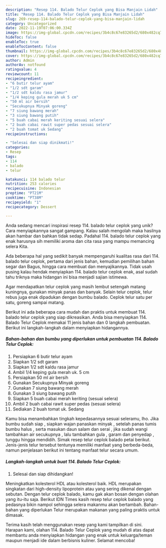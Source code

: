 ```yaml
---
description: "Resep 114. Balado Telur Ceplok yang Bisa Manjain Lidah"
title: "Resep 114. Balado Telur Ceplok yang Bisa Manjain Lidah"
slug: 269-resep-114-balado-telur-ceplok-yang-bisa-manjain-lidah
category: Uncategorized
date: 2022-11-19T07:06:00.334Z
image: https://img-global.cpcdn.com/recipes/3b4c8c67e83265d2/680x482cq70/114-balado-telur-ceplok-foto-resep-utama.jpg
hideToc: false
enableToc: true
enableTocContent: false
thumbnail: https://img-global.cpcdn.com/recipes/3b4c8c67e83265d2/680x482cq70/114-balado-telur-ceplok-foto-resep-utama.jpg
cover: https://img-global.cpcdn.com/recipes/3b4c8c67e83265d2/680x482cq70/114-balado-telur-ceplok-foto-resep-utama.jpg
author: Admin
authorAv: notfound
ratingvalue: 4
reviewcount: 11
recipeingredient:
- "6 butir telur ayam"
- "1/2 sdt garam"
- "1/2 sdt kaldu rasa jamur"
- "1/4 keping gula merah uk 5 cm"
- "50 ml air bersih"
- "Secukupnya Minyak goreng"
- "7 siung bawang merah"
- "3 siung bawang putih"
- "5 buah cabai merah keriting sesuai selera"
- "2 buah cabai rawit super pedas sesuai selera"
- "2 buah tomat uk Sedang"
recipeinstructions:

- "Selesai dan siap dinikmati!"
categories:
- Resep
tags:
- 114
- balado
- telur

katakunci: 114 balado telur 
nutrition: 253 calories
recipecuisine: Indonesian
preptime: "PT21M"
cooktime: "PT38M"
recipeyield: "1"
recipecategory: Dessert

---
```





Anda sedang mencari inspirasi resep 114. balado telur ceplok yang unik? Cara menyiapkannya sangat gampang. Kalau salah mengolah maka hasilnya akan hambar dan bahkan tidak sedap. Padahal 114. balado telur ceplok yang enak harusnya sih memiliki aroma dan cita rasa yang mampu memancing selera Kita.





Ada beberapa hal yang sedikit banyak mempengaruhi kualitas rasa dari 114. balado telur ceplok, pertama dari jenis bahan, kemudian pemilihan bahan segar dan Bagus, hingga cara membuat dan menyajikannya. Tidak usah pusing kalau hendak menyiapkan 114. balado telur ceplok enak,      asal sudah tahu triknya maka hidangan ini bisa menjadi sajian istimewa.














Agar mendapatkan telur ceplok yang masih lembut setengah matang kuningnya, gunakan minyak panas dan banyak. Selain telur ceplok, telur rebus juga enak dipadukan dengan bumbu balado. Ceplok telur satu per satu, goreng sampai matang.






Berikut ini ada beberapa cara mudah dan praktis untuk membuat 114. balado telur ceplok yang siap dikreasikan. Anda bisa menyiapkan 114. Balado Telur Ceplok memakai 11 jenis bahan dan 0 langkah pembuatan. Berikut ini langkah-langkah dalam menyiapkan hidangannya.

<!--inarticleads1-->

##### Bahan-bahan dan bumbu yang diperlukan untuk pembuatan 114. Balado Telur Ceplok:

1. Persiapkan 6 butir telur ayam
1. Siapkan 1/2 sdt garam
1. Siapkan 1/2 sdt kaldu rasa jamur
1. Ambil 1/4 keping gula merah uk. 5 cm
1. Persiapkan 50 ml air bersih
1. Gunakan Secukupnya Minyak goreng
1. Gunakan 7 siung bawang merah
1. Gunakan 3 siung bawang putih
1. Siapkan 5 buah cabai merah keriting (sesuai selera)
1. Ambil 2 buah cabai rawit super pedas (sesuai selera)
1. Sediakan 2 buah tomat uk. Sedang


Kamu bisa menambahkan tingkah kepedasannya sesuai seleramu, lho. Jika bumbu sudah siap , siapkan wajan panaskan minyak , setelah panas tumis bumbu halus , serta masukan daun salam dan serai , jika sudah wangi tambahkan air secukupnya , lalu tambahkan gula , garam dan penyedap , tunggu hingga mendidih. Simak resep telur ceplok balado petai berikut. Jenis-jenis telur tersebut tentunya memiliki manfaat yang berbeda-beda, namun penjelasan berikut ini tentang manfaat telur secara umum. 

<!--inarticleads2-->

##### Langkah-langkah untuk buat 114. Balado Telur Ceplok:


1. Selesai dan siap dihidangkan!

Meningkatkan kolesterol HDL atau kolesterol baik. HDL merupakan singkatan dari high-density lipoprotein atau yang sering dikenal dengan sebutan. Dengan telur ceplok balado, kamu gak akan bosan dengan olahan yang itu-itu saja. Berikut IDN Times kasih resep telur ceplok balado yang pedasnya bikin nampol sehingga selera makanmu akan bertambah. Bahan-bahan yang diperlukan Telur merupakan makanan yang paling praktis untuk dimasak. 

Terima kasih telah menggunakan resep yang kami tampilkan di sini. Harapan kami, olahan 114. Balado Telur Ceplok yang mudah di atas dapat membantu anda menyiapkan hidangan yang enak untuk keluarga/teman maupun menjadi ide dalam berbisnis kuliner. Selamat mencoba!
